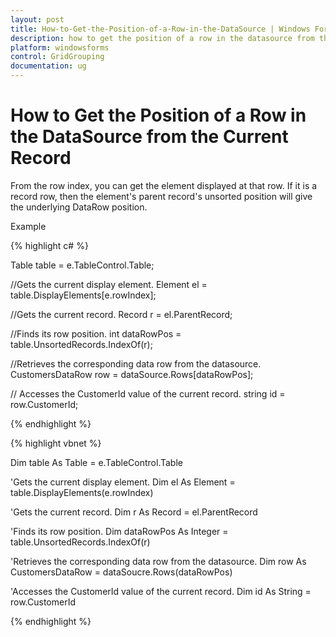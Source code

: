 ```yaml
---
layout: post
title: How-to-Get-the-Position-of-a-Row-in-the-DataSource | Windows Forms | Syncfusion
description: how to get the position of a row in the datasource from the current record
platform: windowsforms
control: GridGrouping
documentation: ug
---
```


# How to Get the Position of a Row in the DataSource from the Current Record

From the row index, you can get the element displayed at that row. If it is a record row, then the element's parent record's unsorted position will give the underlying DataRow position. 

Example

{% highlight c# %}



Table table = e.TableControl.Table;



//Gets the current display element.
Element el = table.DisplayElements[e.rowIndex];



//Gets the current record.
Record r = el.ParentRecord;



//Finds its row position.
int dataRowPos = table.UnsortedRecords.IndexOf(r);



//Retrieves the corresponding data row from the datasource.
CustomersDataRow row = dataSource.Rows[dataRowPos];



// Accesses the CustomerId value of the current record.
string id = row.CustomerId;

{% endhighlight %}

{% highlight vbnet %}



Dim table As Table = e.TableControl.Table 



'Gets the current display element.
Dim el As Element = table.DisplayElements(e.rowIndex)



'Gets the current record. 
Dim r As Record = el.ParentRecord 



'Finds its row position.
Dim dataRowPos As Integer = table.UnsortedRecords.IndexOf(r)



'Retrieves the corresponding data row from the datasource. 
Dim row As CustomersDataRow = dataSoucre.Rows(dataRowPos)



'Accesses the CustomerId value of the current record. 
Dim id As String = row.CustomerId

{% endhighlight %}

